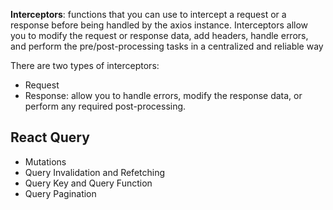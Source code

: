 **Interceptors**: functions that you can use to intercept a request or a response before being handled by the axios instance.
Interceptors allow you to modify the request or response data, add headers, handle errors, and perform the pre/post-processing
tasks in a centralized and reliable way

There are two types of interceptors:

- Request
- Response: allow you to handle errors, modify the response data, or perform any required post-processing.

## React Query

- Mutations
- Query Invalidation and Refetching
- Query Key and Query Function
- Query Pagination
